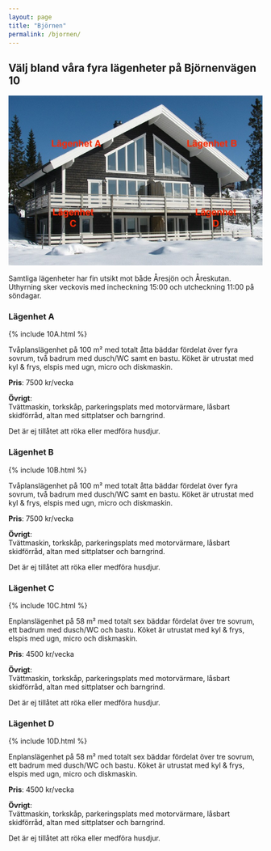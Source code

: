 ```yaml
---
layout: page
title: "Björnen"
permalink: /bjornen/
---
```


## Välj bland våra fyra lägenheter på Björnenvägen 10
![Fasadbild 10](/assets/images/bjornen/10-fasadbild.jpg "Björnenvägen 10")

Samtliga lägenheter har fin utsikt mot både Åresjön och Åreskutan. Uthyrning
sker veckovis med incheckning 15:00 och utcheckning 11:00 på söndagar.

### Lägenhet A
{% include 10A.html %}

Tvåplanslägenhet på 100 m² med totalt åtta bäddar fördelat över fyra sovrum,
två badrum med dusch/WC samt en bastu. Köket är utrustat med kyl & frys, elspis
med ugn, micro och diskmaskin.

**Pris**: 7500 kr/vecka

**Övrigt**:  
Tvättmaskin, torkskåp, parkeringsplats med motorvärmare, låsbart skidförråd,
altan med sittplatser och barngrind.

Det är ej tillåtet att röka eller medföra husdjur.

### Lägenhet B
{% include 10B.html %}

Tvåplanslägenhet på 100 m² med totalt åtta bäddar fördelat över fyra sovrum,
två badrum med dusch/WC samt en bastu. Köket är utrustat med kyl & frys, elspis
med ugn, micro och diskmaskin.

**Pris**: 7500 kr/vecka

**Övrigt**:  
Tvättmaskin, torkskåp, parkeringsplats med motorvärmare, låsbart skidförråd,
altan med sittplatser och barngrind.

Det är ej tillåtet att röka eller medföra husdjur.

### Lägenhet C
{% include 10C.html %}

Enplanslägenhet på 58 m² med totalt sex bäddar fördelat över tre sovrum, ett
badrum med dusch/WC och bastu. Köket är utrustat med kyl & frys, elspis med
ugn, micro och diskmaskin.

**Pris**: 4500 kr/vecka

**Övrigt**:  
Tvättmaskin, torkskåp, parkeringsplats med motorvärmare, låsbart skidförråd,
altan med sittplatser och barngrind.

Det är ej tillåtet att röka eller medföra husdjur.

### Lägenhet D
{% include 10D.html %}

Enplanslägenhet på 58 m² med totalt sex bäddar fördelat över tre sovrum, ett
badrum med dusch/WC och bastu. Köket är utrustat med kyl & frys, elspis med
ugn, micro och diskmaskin.

**Pris**: 4500 kr/vecka

**Övrigt**:  
Tvättmaskin, torkskåp, parkeringsplats med motorvärmare, låsbart skidförråd,
altan med sittplatser och barngrind.

Det är ej tillåtet att röka eller medföra husdjur.
